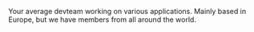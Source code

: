 Your average devteam working on various applications. Mainly based in Europe, but we have members from all around the world.